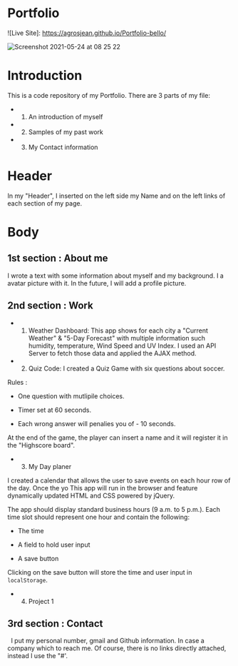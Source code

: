# Portfolio

![Live Site]: https://agrosjean.github.io/Portfolio-bello/

![Screenshot 2021-05-24 at 08 25 22](https://user-images.githubusercontent.com/74931814/119347586-b5a4da80-bc69-11eb-92d7-8b81c9adfd71.png)


# Introduction 

This is a code repository of my Portfolio. There are 3 parts of my file: 
- 1) An introduction of myself
- 2) Samples of my past work
- 3) My Contact information

# Header 
In my "Header", I inserted on the left side my Name and on the left links of each section of my page. 

# Body 

## 1st section : About me  

I wrote a text with some information about myself and my background. I a avatar picture with it. In the future, I will add a profile picture. 

## 2nd section : Work 

- 1) Weather Dashboard: 
This app shows for each city a "Current Weather" & "5-Day Forecast" with multiple information such humidity, temperature, Wind Speed and UV Index. 
I used an API Server to fetch those data and applied the AJAX method.
 
- 2) Quiz Code: 
I created a Quiz Game with six questions about soccer. 

Rules : 

- One question with mutlipile choices. 

- Timer set at 60 seconds. 

- Each wrong answer will penalies you of - 10 seconds. 

At the end of the game, the player can insert a name and it will register it in the "Highscore board". 

- 3) My Day planer

I created a calendar that allows the user to save events on each hour row of the day.
Once the yo
This app will run in the browser and feature dynamically updated HTML and CSS powered by jQuery.

The app should display standard business hours (9 a.m. to 5 p.m.). Each time slot should represent one hour and contain the following:

* The time

* A field to hold user input

* A save button

Clicking on the save button will store the time and user input in `localStorage`.

- 4) Project 1




## 3rd section : Contact

 
I put my personal number, gmail and Github information. In case a company which to reach me. Of course, there is no links directly attached, instead I use the "#'. 
